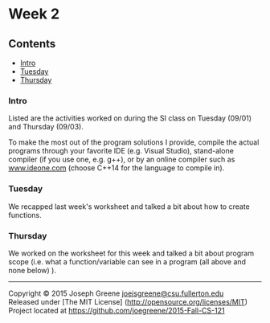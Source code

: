 # Week 2

## Contents
- [Intro](#intro)
- [Tuesday](#tuesday)
- [Thursday](#thursday)
    
### Intro
Listed are the activities worked on during the SI class on Tuesday (09/01) and Thursday (09/03).

To make the most out of the program solutions I provide, compile the actual programs through your 
favorite IDE (e.g. Visual Studio), stand-alone compiler (if you use one, e.g. g++), or by an 
online compiler such as www.ideone.com (choose C++14 for the language to compile in).

### Tuesday
We recapped last week's worksheet and talked a bit about how to create functions.

### Thursday
We worked on the worksheet for this week and talked a bit about program scope (i.e. what a 
function/variable can see in a program (all above and none below) ).

-------------------------------------------------------------------------------

Copyright &copy; 2015 Joseph Greene <joeisgreene@csu.fullerton.edu>  
Released under [The MIT License] (http://opensource.org/licenses/MIT)  
Project located at <https://github.com/joegreene/2015-Fall-CS-121>
